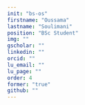 ```yaml
---
init: "bs-os"
firstname: "Oussama"
lastname: "Soulimani"
position: "BSc Student"
img: ""
gscholar: ""
linkedin: ""
orcid: ""
lu_email: ""
lu_page: ""
order: 4
former: "true"
github: ""
---
```


